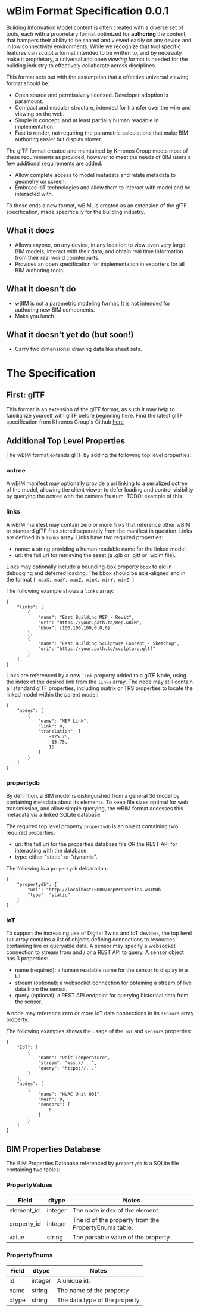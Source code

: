 # wBim Format Specification 0.0.1

Building Information Model content is often created with a diverse set of tools, each with a proprietary format optimized for **authoring**  the content, that hampers their ability to be shared and viewed easily on any device and in low connectivity environments. While we recognize that tool specific features can sculpt a format intended to be written to, and by necessity make it proprietary, a universal and open *viewing* format is needed for the building industry to effectively collaborate across disciplines.

This format sets out with the assumption that a effective universal viewing format should be:
- Open source and permissively licensed. Developer adoption is paramount. 
- Compact and modular structure, intended for transfer over the wire and viewing on the web.
- Simple in concept, and at least partially human readable in implementation.
- Fast to render, not requiring the parametric calculations that make BIM authoring easier but display slower. 

The glTF format created and maintained by Khronos Group meets most of these requirements as provided, however to meet the needs of BIM users a few additional requirements are added:
- Allow complete access to model metadata and relate metadata to geometry on screen.
- Embrace IoT technologies and allow them to interact with model and be interacted with.

To those ends a new format, wBIM, is created as an extension of the glTF specification, made specifically for the building industry.

## What it does

- Allows anyone, on any device, in any location to view even very large BIM models, interact with their data, and obtain real time information from their real world counterparts.
- Provides an open specification for implementation in exporters for all BIM authoring tools.

## What it doesn't do

- wBIM is not a parametric modeling format. It is not intended for authoring new BIM components.
- Make you lunch

## What it doesn't yet do (but soon!)
- Carry two dimensional drawing data like sheet sets.

# The Specification
## First: glTF
This format is an extension of the glTF format, as such it may help to familiarize yourself with glTF before beginning here. Find the latest glTF specification from Khronos Group's Github [here](https://github.com/KhronosGroup/glTF/tree/master/specification/2.0)

## Additional Top Level Properties
The wBIM format extends glTF by adding the following top level properties:

### octree
A wBIM manifest may optionally provide a uri linking to a serialized octree of the model, allowing the client viewer to defer loading and control visibility by querying the octree with the camera frustum.
TODO: example of this.

### links
A wBIM manifest may contain zero or more _links_ that reference other wBIM or standard glTF files stored seperately from the manifest in question. Links are defined in a `links` array. Links have two required properties:
- name: a string providing a human readable name for the linked model.
- uri: the full uri for retrieving the asset (a .glb or .gltf or .wbim file).

Links may optionally include a bounding-box property `bbox` to aid in debugging and deferred loading. The bbox should be axis-aligned and in the format `[ maxX, maxY, maxZ, minX, minY, minZ ]`

The following example shows a `links` array:

    {
	    "links": [
		    {
				"name": "East Building MEP - Revit",
				"uri": "https://your.path.to/mep.wBIM",
				"bbox": [100,100,100,0,0,0]
			},
			{
				"name": "East Building Sculpture Concept - Sketchup",
				"uri": "https://your.path.to/sculpture.gltf"
			}
		]
    }

Links are referenced by a new `link` property added to a glTF Node, using the index of the desired link from the `links` array. The node may still contain all standard glTF properties, including matrix or TRS properties to locate the linked model within the parent model:

    {
	    "nodes": [
			{
				"name": "MEP Link",
				"link": 0,
				"translation": [
					-125.25,
					-15.75,
					15
				]
			}
		]
	}

### propertydb
By definition, a BIM model is distinguished from a general 3d model by containing metadata about its elements. To keep file sizes optimal for web transmission, and allow simple querying, the wBIM format accesses this metadata via a linked SQLite database.

The required top level property `propertydb` is an object containing two required properties:
- uri: the full uri for the properties database file OR the REST API for interacting with the database.
- type: either "static" or "dynamic".

The following is a `propertydb` delcaration:

    {
		"propertydb": {
			"uri": "http://localhost:8000/mepProperties.wBIMDb
			"type": "static"
		}
	}

### IoT
To support the increasing use of Digital Twins and IoT devices, the top level `IoT` array contains a list of objects defining connections to resources containing live or queryable data. A sensor may specify  a websocket connection to stream from and / or a REST API to query. A sensor object has 3 properties:
- name (required): a human readable name for the sensor to display in a UI.
- stream (optional): a websocket connection for obtaining a stream of live data from the sensor.
- query (optional): a REST API endpoint for querying historical data from the sensor.

A node may reference zero or more IoT data connections in its `sensors` array property.

The following examples shows the usage of the `IoT` and `sensors` properties:

    {
	    "IoT": [
		    {
				"name": "Unit Temperature",
				"stream": "wss://...",
				"query": "https://..."
			}
	    ],
	    "nodes": [
			{
				"name": "HVAC Unit 001",
				"mesh": 0,
				"sensors": [
					0
				]
			}
		]
	}

## BIM Properties Database
The BIM Properties Database referenced by `propertydb` is a SQLite file containing two tables:

### PropertyValues
| Field | dtype | Notes |
| -- | -- | -- |
| element_id | integer | The node index of the element
| property_id | integer | The id of the property from the PropertyEnums table.
| value | string | The parsable value of the property.

### PropertyEnums
| Field | dtype | Notes | 
| -- | -- | -- |
| id | integer | A unique id. |
| name | string | The name of the property |
| dtype | string | The data type of the property |
